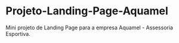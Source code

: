 # Projeto-Landing-Page-Aquamel
Mini projeto de Landing Page para a empresa Aquamel - Assessoria Esportiva.
